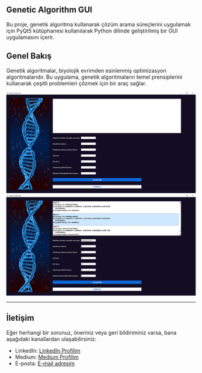 ## Genetic Algorithm GUI
Bu proje, genetik algoritma kullanarak çözüm arama süreçlerini uygulamak için PyQt5 kütüphanesi kullanılarak Python dilinde geliştirilmiş bir GUI uygulamasını içerir.

## Genel Bakış
Genetik algoritmalar, biyolojik evrimden esinlenmiş optimizasyon algoritmalarıdır. Bu uygulama, genetik algoritmaların temel prensiplerini kullanarak çeşitli problemleri çözmek için bir araç sağlar. 

![image1](Ekran-Goruntuleri/1.jpg)
![image2](Ekran-Goruntuleri/2.jpg)

---

## İletişim
Eğer herhangi bir sorunuz, öneriniz veya geri bildiriminiz varsa, bana aşağıdaki kanallardan ulaşabilirsiniz:
- LinkedIn: [LinkedIn Profilim](https://www.linkedin.com/in/hsynkbulut/)
- Medium: [Medium Profilim](https://medium.com/@hsynkbulut)
- E-posta: [E-mail adresim](mailto:hsyn.kbulut@gmail.com)
